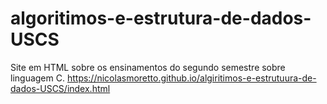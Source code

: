 # algoritimos-e-estrutura-de-dados-USCS
Site em HTML sobre os ensinamentos do segundo semestre sobre linguagem C.
https://nicolasmoretto.github.io/algiritimos-e-estrutuura-de-dados-USCS/index.html
